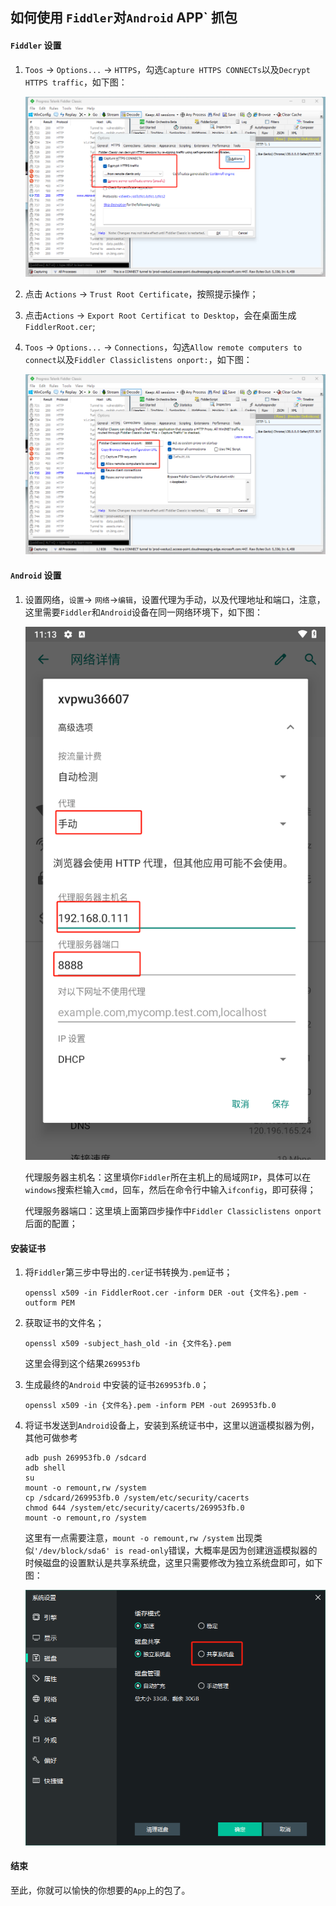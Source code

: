 ## 如何使用 `Fiddler`对`Android`  APP` 抓包 

#### `Fiddler` 设置

1. `Toos` -> `Options...` -> `HTTPS`，勾选`Capture HTTPS CONNECTs`以及`Decrypt HTTPS traffic`，如下图：

   ![](./imgs/fiddler-options-https.png)

2. 点击 `Actions` -> `Trust Root Certificate`，按照提示操作；

3. 点击`Actions` -> `Export Root Certificat to Desktop`，会在桌面生成`FiddlerRoot.cer`;

4. `Toos` -> `Options...` -> `Connections`，勾选`Allow remote computers to connect`以及`Fiddler Classiclistens onport:`，如下图：

   ![](./imgs/fiddler-options-connections.png)

#### `Android` 设置

1. 设置网络，`设置`-> `网络`->`编辑`，设置代理为手动，以及代理地址和端口，注意，这里需要`Fiddler`和`Android`设备在同一网络环境下，如下图：

   ![](./imgs/android-setting-network.png)

   代理服务器主机名：这里填你`Fiddler`所在主机上的局域网`IP`，具体可以在`windows`搜索栏输入`cmd`，回车，然后在命令行中输入`ifconfig`，即可获得；

   代理服务器端口：这里填上面第四步操作中`Fiddler Classiclistens onport`后面的配置；

#### 安装证书

1. 将`Fiddler`第三步中导出的`.cer`证书转换为`.pem`证书；

   ```shell
   openssl x509 -in FiddlerRoot.cer -inform DER -out {文件名}.pem -outform PEM
   ```

2. 获取证书的文件名；

   ```shell
   openssl x509 -subject_hash_old -in {文件名}.pem
   ```

   这里会得到这个结果`269953fb`

3. 生成最终的`Android` 中安装的证书`269953fb.0`；

   ```shell
   openssl x509 -in {文件名}.pem -inform PEM -out 269953fb.0
   ```

4. 将证书发送到`Android`设备上，安装到系统证书中，这里以逍遥模拟器为例，其他可做参考

   ```shell
   adb push 269953fb.0 /sdcard
   adb shell
   su
   mount -o remount,rw /system
   cp /sdcard/269953fb.0 /system/etc/security/cacerts
   chmod 644 /system/etc/security/cacerts/269953fb.0
   mount -o remount,ro /system
   ```

   这里有一点需要注意，`mount -o remount,rw /system` 出现类似`'/dev/block/sda6' is read-only`错误，大概率是因为创建逍遥模拟器的时候磁盘的设置默认是共享系统盘，这里只需要修改为独立系统盘即可，如下图：

   ![](./imgs/memu-disk-setting.png)

#### 结束

至此，你就可以愉快的你想要的`App`上的包了。
